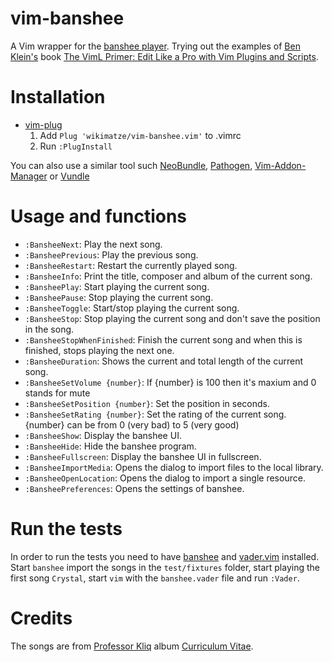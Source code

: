# vim-banshee

A Vim wrapper for the [banshee player](http://banshee.fm/ "banshee player"). Trying out the examples of [Ben Klein's](https://twitter.com/fifthposition "Ben Klein") book [The VimL Primer: Edit Like a Pro with Vim Plugins and Scripts](https://pragprog.com/book/bkviml/the-viml-primer "The VimL Primer: Edit Like a Pro with Vim Plugins and Scripts").


# Installation

- [vim-plug](https://github.com/junegunn/vim-plug)
  1. Add `Plug 'wikimatze/vim-banshee.vim'` to .vimrc
  2. Run `:PlugInstall`

You can also use a similar tool such [NeoBundle](https://github.com/Shougo/neobundle.vim "NeoBundle"), [Pathogen](https://github.com/tpope/vim-pathogen "Pathogen"),
[Vim-Addon-Manager](https://github.com/MarcWeber/vim-addon-manager "Vim-Addon-Manager") or [Vundle](https://github.com/gmarik/Vundle.vim "Vundle")


# Usage and functions

- `:BansheeNext`: Play the next song.
- `:BansheePrevious`: Play the previous song.
- `:BansheeRestart`: Restart the currently played song.
- `:BansheeInfo`: Print the title, composer and album of the current song.
- `:BansheePlay`: Start playing the current song.
- `:BansheePause`: Stop playing the current song.
- `:BansheeToggle`: Start/stop playing the current song.
- `:BansheeStop`: Stop playing the current song and don't save the position in the song.
- `:BansheeStopWhenFinished`: Finish the current song and when this is finished, stops playing the next one.
- `:BansheeDuration`: Shows the current and total length of the current song.
- `:BansheeSetVolume {number}`: If {number} is 100 then it's maxium and 0 stands for mute
- `:BansheeSetPosition {number}`: Set the position in seconds.
- `:BansheeSetRating {number}`: Set the rating of the current song. {number} can be from 0 (very bad) to 5 (very good)
- `:BansheeShow`: Display the banshee UI.
- `:BansheeHide`: Hide the banshee program.
- `:BansheeFullscreen`: Display the banshee UI in fullscreen.
- `:BansheeImportMedia`: Opens the dialog to import files to the local library.
- `:BansheeOpenLocation`: Opens the dialog to import a single resource.
- `:BansheePreferences`: Opens the settings of banshee.


# Run the tests

In order to run the tests you need to have [banshee](http://banshee.fm/ "banshee") and [vader.vim](https://github.com/junegunn/vader.vim "vader.vim") installed.
Start `banshee` import the songs in the `test/fixtures` folder, start playing the first song `Crystal`, start `vim` with the `banshee.vader` file and run `:Vader`.


# Credits

The songs are from [Professor Kliq](http://www.professorkliq.com/ "Professor Kliq") album [Curriculum Vitae](https://soundcloud.com/professorkliq/sets/curriculum-vitae "Curriculum Vitae").

